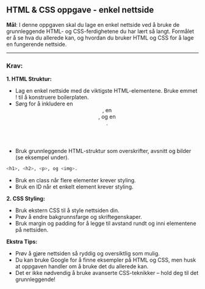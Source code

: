 ## HTML & CSS oppgave - enkel nettside

**Mål**: I denne oppgaven skal du lage en enkel nettside ved å bruke de grunnleggende HTML- og CSS-ferdighetene du har lært så langt. Formålet er å se hva du allerede kan, og hvordan du bruker HTML og CSS for å lage en fungerende nettside.

---

### Krav:

**1. HTML Struktur:**
* Lag en enkel nettside med de viktigste HTML-elementene. Bruke emmet ! til å konstruere boilerplaten.
* Sørg for å inkludere en <header>, en <main>, og en <footer>.
* Bruk grunnleggende HTML-struktur som overskrifter, avsnitt og bilder (se eksempel under).
```sh
<h1>, <h2>, <p>, og <img>.
```
* Bruk en class når flere elementer krever styling. 
* Bruk en ID når et enkelt element krever styling.

**2. CSS Styling:**
* Bruk ekstern CSS til å style nettsiden din.
* Prøv å endre bakgrunnsfarge og skriftegenskaper.
* Bruk margin og padding for å legge til avstand rundt og inni elementene på nettsiden.

**Ekstra Tips:**
* Prøv å gjøre nettsiden så ryddig og oversiktlig som mulig.
* Du kan bruke Google for å finne eksempler på HTML og CSS, men husk at oppgaven handler om å bruke det du allerede kan.
* Det er ikke nødvendig å bruke avanserte CSS-teknikker – hold deg til det grunnleggende!

